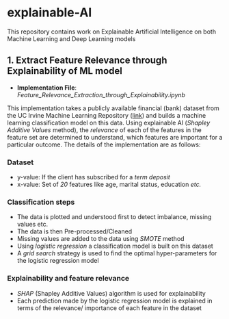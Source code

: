 # explainable-AI
This repository contains work on Explainable Artificial Intelligence on both Machine Learning and Deep Learning models

## 1. Extract Feature Relevance through Explainability of ML model
* **Implementation File**: _Feature_Relevance_Extraction_through_Explainability.ipynb_

This implementation takes a publicly available financial (bank) dataset from the UC Irvine Machine Learning Repository ([link](https://archive.ics.uci.edu/ml/machine-learning-databases/00222/bank-additional.zip)) and builds a machine learning classification model on this data. Using explainable AI (_Shapley Additive Values_ method), the _relevance_ of each of the features in the feature set are determined to understand, which features are important for a particular outcome. The details of the implementation are as follows:

### Dataset
* y-value: If the client has subscribed for a _term deposit_
* x-value: Set of _20_ features like age, marital status, education _etc._

### Classification steps
* The data is plotted and understood first to detect imbalance, missing values etc.
* The data is then Pre-processed/Cleaned
* Missing values are added to the data using _SMOTE_ method
* Using _logistic regression_ a classification model is built on this dataset
* A _grid search_ strategy is used to find the optimal hyper-parameters for the logistic regression model

### Explainability and feature relevance
* _SHAP_ (Shapley Additive Values) algorithm is used for explainability
* Each prediction made by the logistic regression model is explained in terms of the relevance/ importance of each feature in the dataset
